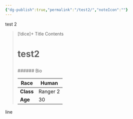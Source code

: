 ```yaml
---
{"dg-publish":true,"permalink":"/test2/","noteIcon":""}
---
```




test 2


> [!dice]+ Title
> Contents
> <h1><span><p>test2</p></span></h1>
> ###### Bio
>
><span><span><table>
> <thead>
> <tr>
> <th><strong>Race</strong></th>
> <th>Human</th>
> </tr>
> </thead>
> <tbody>
> <tr>
> <td><strong>Class</strong></td>
> <td>Ranger  2</td>
> </tr>
> <tr>
> <td><strong>Age</strong></td>
> <td>30</td>
> </tr>
> </tbody>
> </table></span></span>
>
>



line


